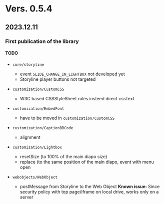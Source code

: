 # Vers. 0.5.4
## 2023.12.11
### **First publication of the library**
#### TODO
- `core/storyline`
  -   event `SLIDE_CHANGE_IN_LIGHTBOX` not developed yet
  -   Storyline player buttons not targeted  
  
- `customization/CustomCSS`
  - W3C based CSSStyleSheet rules insteed direct cssText

-  `customization/EmbedFont`
    -   have to be moved in `customization/CustomCSS`

-  `customization/CaptionBBCode`
    -   alignment

-  `customization/Lightbox`
    -   resetSize (to 100% of the main diapo size)
    -   replace (to the same position of the main diapo, event with menu open
      
- `webobjects/WebObject` 
    -   postMessage from Storyline to the Web Object
        **Known issue:** Since security policy with top page/iframe on local drive, works only on a server

